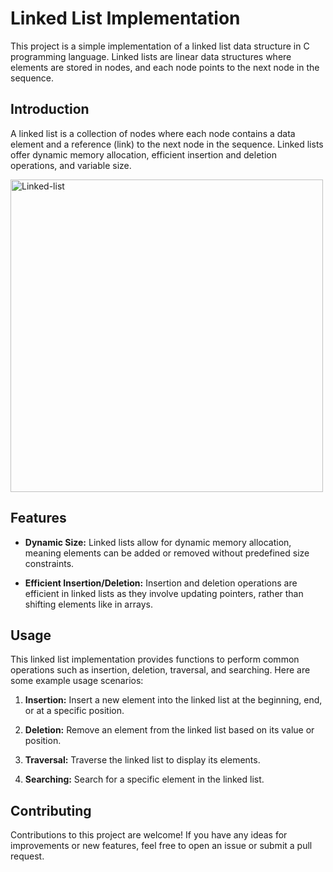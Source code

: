 # Linked List Implementation

This project is a simple implementation of a linked list data structure in C programming language. Linked lists are linear data structures where elements are stored in nodes, and each node points to the next node in the sequence.

## Introduction

A linked list is a collection of nodes where each node contains a data element and a reference (link) to the next node in the sequence. Linked lists offer dynamic memory allocation, efficient insertion and deletion operations, and variable size.

<img width="500px" src="https://media.geeksforgeeks.org/wp-content/cdn-uploads/20230726162542/Linked-List-Data-Structure.png" alt="Linked-list">


## Features

- **Dynamic Size:** Linked lists allow for dynamic memory allocation, meaning elements can be added or removed without predefined size constraints.

- **Efficient Insertion/Deletion:** Insertion and deletion operations are efficient in linked lists as they involve updating pointers, rather than shifting elements like in arrays.


## Usage

This linked list implementation provides functions to perform common operations such as insertion, deletion, traversal, and searching. Here are some example usage scenarios:

1. **Insertion:** Insert a new element into the linked list at the beginning, end, or at a specific position.

2. **Deletion:** Remove an element from the linked list based on its value or position.

3. **Traversal:** Traverse the linked list to display its elements.

4. **Searching:** Search for a specific element in the linked list.

## Contributing

Contributions to this project are welcome! If you have any ideas for improvements or new features, feel free to open an issue or submit a pull request.

